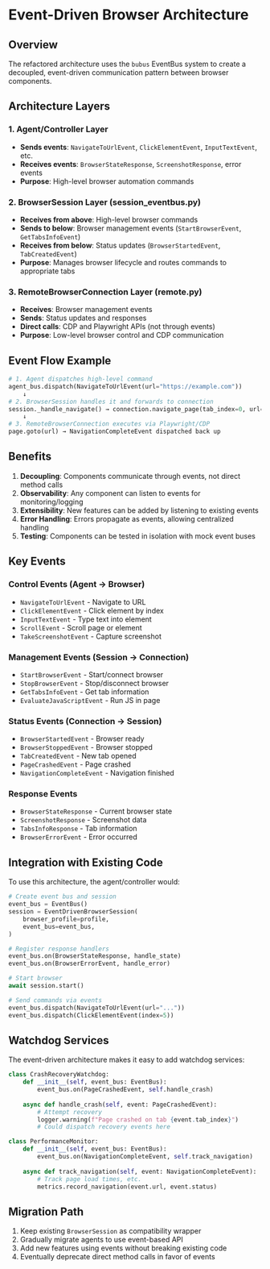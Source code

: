 # Event-Driven Browser Architecture

## Overview

The refactored architecture uses the `bubus` EventBus system to create a decoupled, event-driven communication pattern between browser components.

## Architecture Layers

### 1. Agent/Controller Layer
- **Sends events**: `NavigateToUrlEvent`, `ClickElementEvent`, `InputTextEvent`, etc.
- **Receives events**: `BrowserStateResponse`, `ScreenshotResponse`, error events
- **Purpose**: High-level browser automation commands

### 2. BrowserSession Layer (session_eventbus.py)
- **Receives from above**: High-level browser commands
- **Sends to below**: Browser management events (`StartBrowserEvent`, `GetTabsInfoEvent`)
- **Receives from below**: Status updates (`BrowserStartedEvent`, `TabCreatedEvent`)
- **Purpose**: Manages browser lifecycle and routes commands to appropriate tabs

### 3. RemoteBrowserConnection Layer (remote.py)
- **Receives**: Browser management events
- **Sends**: Status updates and responses
- **Direct calls**: CDP and Playwright APIs (not through events)
- **Purpose**: Low-level browser control and CDP communication

## Event Flow Example

```python
# 1. Agent dispatches high-level command
agent_bus.dispatch(NavigateToUrlEvent(url="https://example.com"))
    ↓
# 2. BrowserSession handles it and forwards to connection
session._handle_navigate() → connection.navigate_page(tab_index=0, url=...)
    ↓
# 3. RemoteBrowserConnection executes via Playwright/CDP
page.goto(url) → NavigationCompleteEvent dispatched back up
```

## Benefits

1. **Decoupling**: Components communicate through events, not direct method calls
2. **Observability**: Any component can listen to events for monitoring/logging
3. **Extensibility**: New features can be added by listening to existing events
4. **Error Handling**: Errors propagate as events, allowing centralized handling
5. **Testing**: Components can be tested in isolation with mock event buses

## Key Events

### Control Events (Agent → Browser)
- `NavigateToUrlEvent` - Navigate to URL
- `ClickElementEvent` - Click element by index
- `InputTextEvent` - Type text into element
- `ScrollEvent` - Scroll page or element
- `TakeScreenshotEvent` - Capture screenshot

### Management Events (Session → Connection)
- `StartBrowserEvent` - Start/connect browser
- `StopBrowserEvent` - Stop/disconnect browser
- `GetTabsInfoEvent` - Get tab information
- `EvaluateJavaScriptEvent` - Run JS in page

### Status Events (Connection → Session)
- `BrowserStartedEvent` - Browser ready
- `BrowserStoppedEvent` - Browser stopped
- `TabCreatedEvent` - New tab opened
- `PageCrashedEvent` - Page crashed
- `NavigationCompleteEvent` - Navigation finished

### Response Events
- `BrowserStateResponse` - Current browser state
- `ScreenshotResponse` - Screenshot data
- `TabsInfoResponse` - Tab information
- `BrowserErrorEvent` - Error occurred

## Integration with Existing Code

To use this architecture, the agent/controller would:

```python
# Create event bus and session
event_bus = EventBus()
session = EventDrivenBrowserSession(
    browser_profile=profile,
    event_bus=event_bus,
)

# Register response handlers
event_bus.on(BrowserStateResponse, handle_state)
event_bus.on(BrowserErrorEvent, handle_error)

# Start browser
await session.start()

# Send commands via events
event_bus.dispatch(NavigateToUrlEvent(url="..."))
event_bus.dispatch(ClickElementEvent(index=5))
```

## Watchdog Services

The event-driven architecture makes it easy to add watchdog services:

```python
class CrashRecoveryWatchdog:
    def __init__(self, event_bus: EventBus):
        event_bus.on(PageCrashedEvent, self.handle_crash)
    
    async def handle_crash(self, event: PageCrashedEvent):
        # Attempt recovery
        logger.warning(f"Page crashed on tab {event.tab_index}")
        # Could dispatch recovery events here

class PerformanceMonitor:
    def __init__(self, event_bus: EventBus):
        event_bus.on(NavigationCompleteEvent, self.track_navigation)
    
    async def track_navigation(self, event: NavigationCompleteEvent):
        # Track page load times, etc.
        metrics.record_navigation(event.url, event.status)
```

## Migration Path

1. Keep existing `BrowserSession` as compatibility wrapper
2. Gradually migrate agents to use event-based API
3. Add new features using events without breaking existing code
4. Eventually deprecate direct method calls in favor of events
